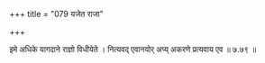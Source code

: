 +++
title = "079 यजेत राजा"

+++

इमे अधिके यागदाने राज्ञो विधीयेते । नित्यवद् एवानयोर् अप्य् अकरणे प्रत्यवाय एव ॥ ७.७९ ॥